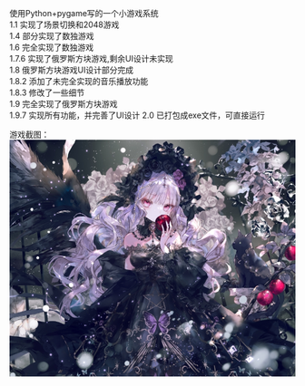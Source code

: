 使用Python+pygame写的一个小游戏系统  
1.1 实现了场景切换和2048游戏  
1.4 部分实现了数独游戏  
1.6 完全实现了数独游戏  
1.7.6 实现了俄罗斯方块游戏,剩余UI设计未实现  
1.8 俄罗斯方块游戏UI设计部分完成  
1.8.2 添加了未完全实现的音乐播放功能  
1.8.3 修改了一些细节  
1.9 完全实现了俄罗斯方块游戏  
1.9.7 实现所有功能，并完善了UI设计
2.0 已打包成exe文件，可直接运行


游戏截图：
![Image text](/img/bg.jpg)
